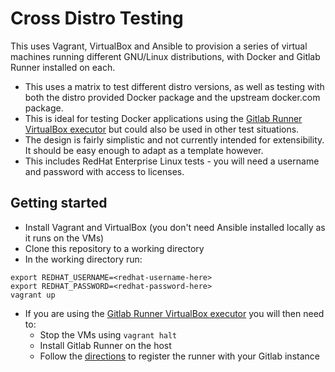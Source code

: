 # Cross Distro Testing

This uses Vagrant, VirtualBox and Ansible to provision a series of virtual machines running different GNU/Linux distributions, with Docker and Gitlab Runner installed on each.

- This uses a matrix to test different distro versions, as well as testing with both the distro provided Docker package and the upstream docker.com package.
- This is ideal for testing Docker applications using the [Gitlab Runner VirtualBox executor](https://docs.gitlab.com/runner/executors/virtualbox.html) but could also be used in other test situations.
- The design is fairly simplistic and not currently intended for extensibility. It should be easy enough to adapt as a template however.
- This includes RedHat Enterprise Linux tests - you will need a username and password with access to licenses.

## Getting started

- Install Vagrant and VirtualBox (you don't need Ansible installed locally as it runs on the VMs)
- Clone this repository to a working directory
- In the working directory run:

```
export REDHAT_USERNAME=<redhat-username-here>
export REDHAT_PASSWORD=<redhat-password-here>
vagrant up
```

- If you are using the [Gitlab Runner VirtualBox executor](https://docs.gitlab.com/runner/executors/virtualbox.html) you will then need to:
  - Stop the VMs using `vagrant halt`
  - Install Gitlab Runner on the host
  - Follow the [directions](https://docs.gitlab.com/runner/executors/virtualbox.html) to register the runner with your Gitlab instance

